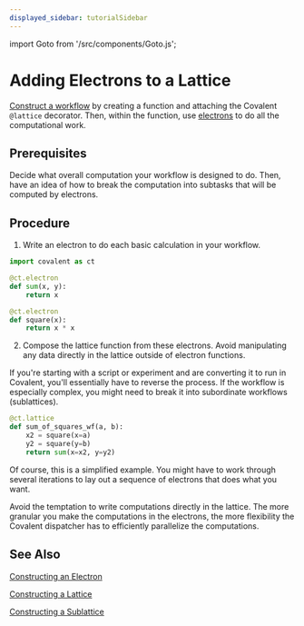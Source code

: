 ```yaml
---
displayed_sidebar: tutorialSidebar
---
```


import Goto from '/src/components/Goto.js';

# Adding Electrons to a Lattice <Goto link="https://github.com/AgnostiqHQ/covalent/blob/develop/doc/source/how_to/coding/add_electron_to_lattice.ipynb" />

[Construct a workflow](/docs/user-documentation/how-to/construct-lattice) by creating a function and attaching the Covalent `@lattice` decorator. Then, within the function, use [electrons](/docs/user-documentation/how-to/construct-electron) to do all the computational work.

## Prerequisites

Decide what overall computation your workflow is designed to do. Then, have an idea of how to break the computation into subtasks that will be computed by electrons.

## Procedure

1. Write an electron to do each basic calculation in your workflow.

```python
import covalent as ct

@ct.electron
def sum(x, y):
    return x

@ct.electron
def square(x):
    return x * x
```

2. Compose the lattice function from these electrons. Avoid manipulating any data directly in the lattice outside of electron functions.

If you're starting with a script or experiment and are converting it to run in Covalent, you'll essentially have to reverse the process. If the workflow is especially complex, you might need to break it into subordinate workflows (sublattices).

```python
@ct.lattice
def sum_of_squares_wf(a, b):
    x2 = square(x=a)
    y2 = square(y=b)
    return sum(x=x2, y=y2)
```

Of course, this is a simplified example. You might have to work through several iterations to lay out a sequence of electrons that does what you want.

Avoid the temptation to write computations directly in the lattice. The more granular you make the computations in the electrons, the more flexibility the Covalent dispatcher has to efficiently parallelize the computations.

## See Also

[Constructing an Electron](/docs/user-documentation/how-to/construct-electron)

[Constructing a Lattice](/docs/user-documentation/how-to/construct-lattice)

[Constructing a Sublattice](#)
